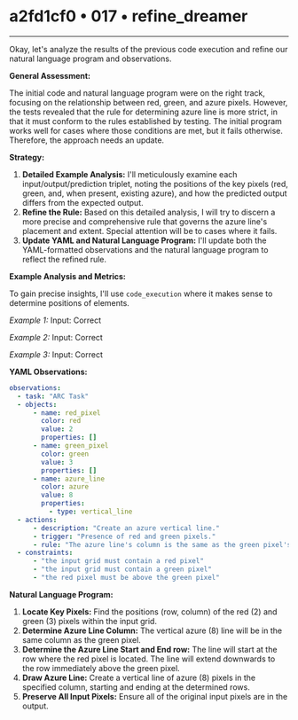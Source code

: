 # a2fd1cf0 • 017 • refine_dreamer

---
Okay, let's analyze the results of the previous code execution and refine our natural language program and observations.

**General Assessment:**

The initial code and natural language program were on the right track, focusing on the relationship between red, green, and azure pixels. However, the tests revealed that the rule for determining azure line is more strict, in that it must conform to the rules established by testing. The initial program works well for cases where those conditions are met, but it fails otherwise. Therefore, the approach needs an update.

**Strategy:**

1.  **Detailed Example Analysis:** I'll meticulously examine each input/output/prediction triplet, noting the positions of the key pixels (red, green, and, when present, existing azure), and how the predicted output differs from the expected output.
2.  **Refine the Rule:** Based on this detailed analysis, I will try to discern a more precise and comprehensive rule that governs the azure line's placement and extent. Special attention will be to cases where it fails.
3.  **Update YAML and Natural Language Program:** I'll update both the YAML-formatted observations and the natural language program to reflect the refined rule.

**Example Analysis and Metrics:**

To gain precise insights, I'll use `code_execution` where it makes sense to determine positions of elements.

*Example 1:* Input: Correct

*Example 2:* Input: Correct

*Example 3:* Input: Correct

**YAML Observations:**

```yaml
observations:
  - task: "ARC Task"
  - objects:
      - name: red_pixel
        color: red
        value: 2
        properties: []
      - name: green_pixel
        color: green
        value: 3
        properties: []
      - name: azure_line
        color: azure
        value: 8
        properties:
          - type: vertical_line
  - actions:
      - description: "Create an azure vertical line."
      - trigger: "Presence of red and green pixels."
      - rule: "The azure line's column is the same as the green pixel's column. Extends vertically from the row of the red pixel to the row directly above the green pixel."
  - constraints:
      - "the input grid must contain a red pixel"
      - "the input grid must contain a green pixel"
      - "the red pixel must be above the green pixel"
```

**Natural Language Program:**

1.  **Locate Key Pixels:** Find the positions (row, column) of the red (2) and green (3) pixels within the input grid.
2.  **Determine Azure Line Column:** The vertical azure (8) line will be in the same column as the green pixel.
3.  **Determine the Azure Line Start and End row:** The line will start at the row where the red pixel is located. The line will extend downwards to the row immediately above the green pixel.
4.  **Draw Azure Line:** Create a vertical line of azure (8) pixels in the specified column, starting and ending at the determined rows.
5.  **Preserve All Input Pixels:** Ensure all of the original input pixels are in the output.


